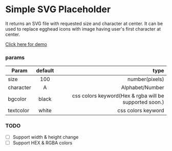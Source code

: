 # Simple SVG Placeholder

It returns an SVG file with requested size and character at center. It can be used to replace egghead icons with image having user's first character at center.

[Click here for demo](https://simple-svg-placeholder.herokuapp.com/)

### params

| Param     | default |                                                   type |
| --------- | :-----: | -----------------------------------------------------: |
| size      |   100   |                                         number(pixels) |
| character |    A    |                                        Alphabet/Number |
| bgcolor   |  black  | css colors keyword(Hex & rgba will be supported soon.) |
| textcolor |  white  |                                     css colors keyword |

### TODO
* [ ] Support width & height change
* [ ] Support HEX & RGBA colors
